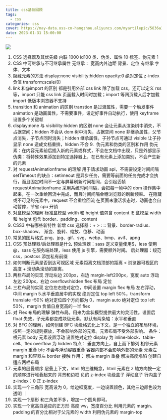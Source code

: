 ```yaml
---
title: css基础回顾
tags:
  - css
categories: css
cover: https://may-data.oss-cn-hangzhou.aliyuncs.com/myartilepic/5836a17eb9e7f5c4e2974b18f79717c0.png
date: 2023-01-31 15:00:00
---
```


![](https://may-data.oss-cn-hangzhou.aliyuncs.com/image/202302081503292.png)

1. CSS 选择器及其优先级
   内联 1000
   id100
   类、伪类、属性 10
   标签、伪元素 1
2. CSS 中可继承与不可继承属性
   无继承：
   宽高内外边距
   背景、定位
   有继承
   字体、文本
3. 隐藏元素的方法
   display:none
   visibility:hidden
   opacity:0
   绝对定位
   z-index 负值
   transform:scale(0)
4. link 和@import 的区别
   都是引用外部 css
   link 除了加载 css，还可以定义 rss 等，import 只能 css
   link 页面载入时同时加载；import 等网页载入后才加载
   import 低版本浏览器不支持
5. transition 和 animation 的区别
   transtion 是过渡属性，需要一个触发事件
   animation 是动画属性，不需要事件，设定好事件自动执行，使用 keyframe 设置多个关键帧
6. display:none 与 visibility:hidden 的区别
   none 会让元素从渲染树中消失，不占据空间；hidden 不会从 dom 树中消失，占据空间
   none 非继承属性，父节点消失，子节点同时消失；hidden 继承属性，子孙节点可通过 visible 让子孙显示
   none 造成文档重排，hidden 不会
   9.  伪元素和伪类的区别和作用
   伪元素：在内容元素前后插入新的元素或样式，不会在文档中出现，只是外部显示
   伪类：将特殊效果添加到特定选择器上，在已有元素上添加类别，不会产生新的元素
7. 对 requestAnimationframe 的理解
   用于请求动画 api，不需要设定时间间隔
   setTimeout 的缺点：setimeout 是异步任务，需要等前面的任务完成才会执行，而且固定时间不一定与屏幕刷新时间相同，会引起丢帧
   requestAnimationframe 采用系统时间间隔，会把每一帧中的 dom 操作集中起来，在一次重绘回流中完成，而且时间间隔金穗浏览器的刷新频率。
   在隐藏或不可见的元素中，request 不会重绘回流
   在页面未激活状态时，动画也会自动暂停，节省 cpu 开销
8. 对盒模型的理解
   标准盒模型 width 和 height 值包含 content
   IE 盒模型 width 和 height 包含 border、padding、content
9. CSS3 中有哪些新特性
   新增 css 选择器：+ > : ::
   背景、border-radius、box-shadow、
   渐变、旋转、缩放、位移、动画
10. 常见的图片格式
    png、jpg、gif、svg、webp、bmp、avif、apng
11. CSS 预处理器/后处理器是什么
    预处理器：sass 定义变量使用$，less 使用@，sass 在服务端处理，less 使用 js 引擎，需要额外时间。
    后处理器：规范 css，postcss 添加私有前缀
12. 如何判断元素是否到达可视区域
    元素距离文档顶部的距离 < 浏览器可视区的高度 + 滚动条滚动的距离。
13. 两栏布局的实现
    浮动左边 200px，右边 margin-left200px，宽度 auto
    浮动左边 200px，右边 overflow:hidden
    flex 布局
    定位
14. 三栏布局的实现
    定位左右绝对定位，中间设置 margin
    flex 布局
    左右浮动，中间 margin 5.水平垂直居中的实现
    绝对定位 top left 50%，transform translate -50%
    绝对定位四个方向都为 0，margin auto
    绝对定位 top left 50%，margin 负值自身宽高的一半
    flex
15. 对 Flex 布局的理解
    弹性布局。用来为盒状模型提供最大的灵活性。设置后 float 失效，子元素都变成块级元素，默认有两条轴：水平和垂直
16. 对 BFC 的理解，如何创建 BFC
    块级格式化上下文，是一个独立的布局环境，按照一定的规则摆放，不会影响外部的元素。元素布局不受外部影响。
    条件：
    根元素 body
    元素设置浮动
    设置绝对定位
    display 为 inline-block、table-cell、flex
    overflow 为 hidden
    特点：
    垂直方向上，自上而下排列
    相邻元素 margin 重叠
    bfc 不会与浮动容器重叠
    容器内部不会影响外部的元素
    元素左 margin 和容器左 border 接触
    作用：
    解决 margin 重叠
    解决高度塌陷
    创建自适应两栏布局
17. 元素的层叠顺序
    层叠上下文，html 的三维概念，html 元素在 z 轴方向按一定的顺序进行堆叠起来的
    背景和边框
    负的 z-index
    块级盒子
    浮动盒子
    行内盒子
    z-index：0
    正 z-index
18. 实现一个三角形
    宽高设为 0，给边框宽度，一边设置颜色，其他三边颜色设为透明
    ｜
19. 实现一个扇形
    和三角差不多，增加一个圆角即可。
20. 实现一个宽高自适应的正方形
    高度 vw，宽度百分比
    利用元素的 margin、padding 的百分比相对于父元素的 width
    利用伪元素的 margin-top
